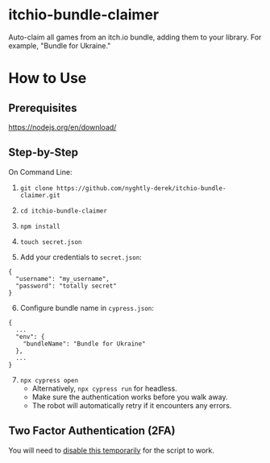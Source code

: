 # itchio-bundle-claimer
Auto-claim all games from an itch.io bundle, adding them to your library. For example, "Bundle for Ukraine."

# How to Use

## Prerequisites
https://nodejs.org/en/download/

## Step-by-Step
On Command Line:

1. `git clone https://github.com/nyghtly-derek/itchio-bundle-claimer.git`

2. `cd itchio-bundle-claimer`

3. `npm install`

4. `touch secret.json`

5. Add your credentials to `secret.json`:
```
{
  "username": "my_username",
  "password": "totally secret"
}
```

6. Configure bundle name in `cypress.json`:
```
{
  ...
  "env": {
    "bundleName": "Bundle for Ukraine"
  },
  ...
}
```

7. `npx cypress open`
    - Alternatively, `npx cypress run` for headless.
    - Make sure the authentication works before you walk away.
    - The robot will automatically retry if it encounters any errors.

## Two Factor Authentication (2FA)
You will need to [disable this temporarily](https://itch.io/user/settings/two-factor-auth) for the script to work.
